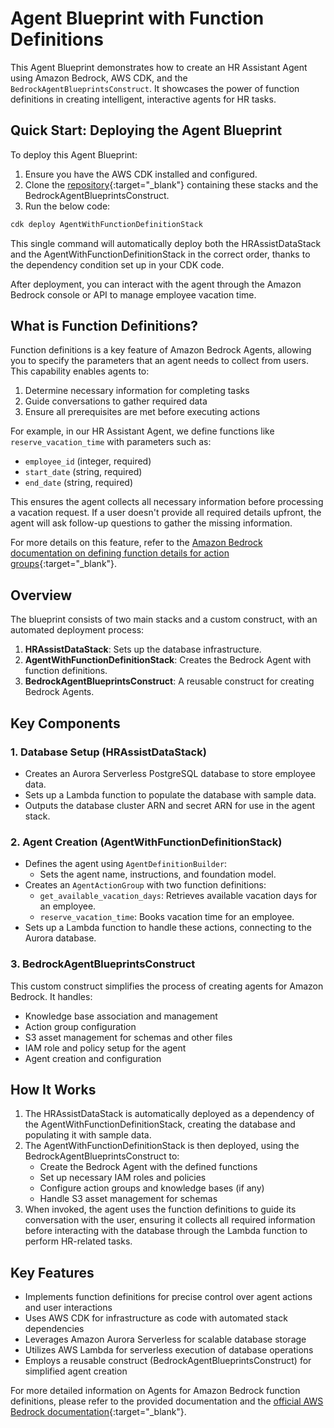 <h1>Agent Blueprint with Function Definitions</h1>

This Agent Blueprint demonstrates how to create an HR Assistant Agent using Amazon Bedrock, AWS CDK, and the `BedrockAgentBlueprintsConstruct`. It showcases the power of function definitions in creating intelligent, interactive agents for HR tasks.

<h2>Quick Start: Deploying the Agent Blueprint</h2>

To deploy this Agent Blueprint:

1. Ensure you have the AWS CDK installed and configured.
2. Clone the [repository](https://github.com/aws-samples/amazon-bedrock-samples){:target="\_blank"} containing these stacks and the BedrockAgentBlueprintsConstruct.
3. Run the below code:

```deploy_stack.ts
cdk deploy AgentWithFunctionDefinitionStack
```

This single command will automatically deploy both the HRAssistDataStack and the AgentWithFunctionDefinitionStack in the correct order, thanks to the dependency condition set up in your CDK code.

After deployment, you can interact with the agent through the Amazon Bedrock console or API to manage employee vacation time.

<h2>What is Function Definitions?</h2>

Function definitions is a key feature of Amazon Bedrock Agents, allowing you to specify the parameters that an agent needs to collect from users. This capability enables agents to:

1. Determine necessary information for completing tasks
2. Guide conversations to gather required data
3. Ensure all prerequisites are met before executing actions

For example, in our HR Assistant Agent, we define functions like `reserve_vacation_time` with parameters such as:

- `employee_id` (integer, required)
- `start_date` (string, required)
- `end_date` (string, required)

This ensures the agent collects all necessary information before processing a vacation request. If a user doesn't provide all required details upfront, the agent will ask follow-up questions to gather the missing information.

For more details on this feature, refer to the [Amazon Bedrock documentation on defining function details for action groups](https://docs.aws.amazon.com/bedrock/latest/userguide/agents-action-function.html){:target="\_blank"}.

<h2>Overview</h2>

The blueprint consists of two main stacks and a custom construct, with an automated deployment process:

1. **HRAssistDataStack**: Sets up the database infrastructure.
2. **AgentWithFunctionDefinitionStack**: Creates the Bedrock Agent with function definitions.
3. **BedrockAgentBlueprintsConstruct**: A reusable construct for creating Bedrock Agents.

<h2>Key Components</h2>

<h3>1. Database Setup (HRAssistDataStack)</h3>

- Creates an Aurora Serverless PostgreSQL database to store employee data.
- Sets up a Lambda function to populate the database with sample data.
- Outputs the database cluster ARN and secret ARN for use in the agent stack.

<h3>2. Agent Creation (AgentWithFunctionDefinitionStack)</h3>

- Defines the agent using `AgentDefinitionBuilder`:
  - Sets the agent name, instructions, and foundation model.
- Creates an `AgentActionGroup` with two function definitions:
  - `get_available_vacation_days`: Retrieves available vacation days for an employee.
  - `reserve_vacation_time`: Books vacation time for an employee.
- Sets up a Lambda function to handle these actions, connecting to the Aurora database.

<h3>3. BedrockAgentBlueprintsConstruct</h3>

This custom construct simplifies the process of creating agents for Amazon Bedrock. It handles:

- Knowledge base association and management
- Action group configuration
- S3 asset management for schemas and other files
- IAM role and policy setup for the agent
- Agent creation and configuration

<h2>How It Works</h2>

1. The HRAssistDataStack is automatically deployed as a dependency of the AgentWithFunctionDefinitionStack, creating the database and populating it with sample data.
2. The AgentWithFunctionDefinitionStack is then deployed, using the BedrockAgentBlueprintsConstruct to:
   - Create the Bedrock Agent with the defined functions
   - Set up necessary IAM roles and policies
   - Configure action groups and knowledge bases (if any)
   - Handle S3 asset management for schemas
3. When invoked, the agent uses the function definitions to guide its conversation with the user, ensuring it collects all required information before interacting with the database through the Lambda function to perform HR-related tasks.

<h2>Key Features</h2>

- Implements function definitions for precise control over agent actions and user interactions
- Uses AWS CDK for infrastructure as code with automated stack dependencies
- Leverages Amazon Aurora Serverless for scalable database storage
- Utilizes AWS Lambda for serverless execution of database operations
- Employs a reusable construct (BedrockAgentBlueprintsConstruct) for simplified agent creation

For more detailed information on Agents for Amazon Bedrock function definitions, please refer to the provided documentation and the [official AWS Bedrock documentation](https://docs.aws.amazon.com/bedrock/latest/userguide/agents.html){:target="\_blank"}.
